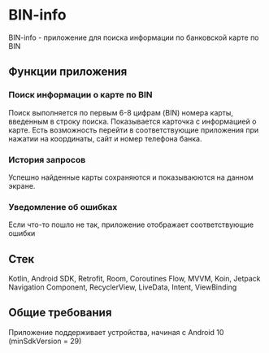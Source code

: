 # BIN-info
BIN-info - приложение для поиска информации по банковской карте по BIN

## Функции приложения

### Поиск информации о карте по BIN
Поиск выполняется по первым 6-8 цифрам (BIN) номера карты, введенным в строку поиска.
Показывается карточка с информацией о карте.
Есть возможность перейти в соответствующие приложения при нажатии на координаты, сайт и номер телефона банка.

### История запросов
Успешно найденные карты сохраняются и показываюются на данном экране.

### Уведомление об ошибках
Если что-то пошло не так, приложение отображает соответствующие ошибки

## Стек
Kotlin, Android SDK, Retrofit, Room, Coroutines Flow, MVVM, Koin, Jetpack Navigation Component, RecyclerView, LiveData, Intent, ViewBinding

## Общие требования
Приложение поддерживает устройства, начиная с Android 10 (minSdkVersion = 29)